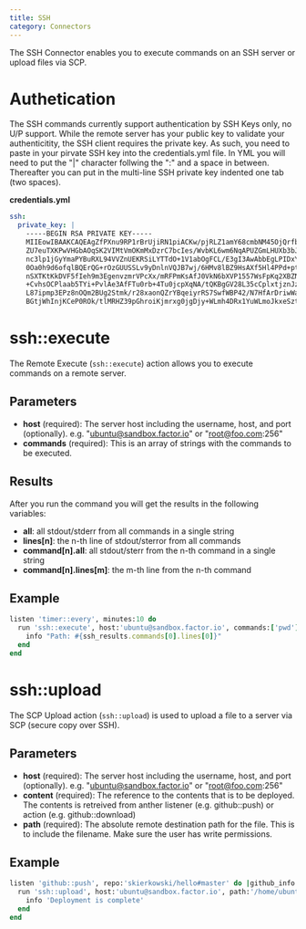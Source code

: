 ```yaml
---
title: SSH
category: Connectors
---
```

The SSH Connector enables you to execute commands on an SSH server or upload files via SCP.

# Authetication
The SSH commands currently support authentication by SSH Keys only, no U/P support. While the remote server has your public key to validate your authenticitity, the SSH client requires the private key. As such, you need to paste in your pirvate SSH key into the credentials.yml file. In YML you will need to put the "|" character follwing the ":" and a space in between. Thereafter you can put in the multi-line SSH private key indented one tab (two spaces).

**credentials.yml**

```yaml
ssh:
  private_key: |
    -----BEGIN RSA PRIVATE KEY-----
    MIIEowIBAAKCAQEAgZfPXnu9RP1rBrUjiRN1piACKw/pjRLZ1amY68cmbNM45OjQrfbuOE2iAvvX
    ZU7euTXKPwVHGbAOqSK2VIMtVmOKmMxDzrC7bcIes/WvbKL6wm6NqAPUZGmLHUXb3bJDEfijL8fl
    nc3lp1jGyYmaPYBuRXL94VVZnUEKRSiLYTTdO+1V1abOgFCL/E3gI3AwAbbEgLPIDxYHVJ063JED
    0Oa0h9d6ofqlBQErQG+rOzGUUSSLv9yDnlnVQJB7wj/6HMv8lBZ9HsAXf5Hl4PPd+ptVateyf3cK
    nSXTKtKkDVF5fIeh9m3EgenvzmrVPcXx/mRFPmKsAfJ0VkN6bXVP1557WsFpKq2XBZNIhCjaGEko
    +CvhsOCPlaab5TYi+PvlAe3AfFTu0rb+4Tu0jcpXqNA/tQKBgGV28L35cCplxtjznJzBRA+XVXvA
    L87ipmp3EPz8nOQm2BUg2Stmk/r28xaonQZrYBqeiyrRS7SwfWBP42/N7HfArDriwWahm8A3dLVl
    BGtjWhInjKCeP0ROk/tlMRHZ39pGhroiKjmrxg0jgDjy+WLmh4DRx1YuWLmoJkxeSzt5
```

# ssh::execute
The Remote Execute (`ssh::execute`) action allows you to execute commands on a remote server.

## Parameters
- **host** (required): The server host including the username, host, and port (optionally). e.g. "ubuntu@sandbox.factor.io" or "root@foo.com:256"
- **commands** (required): This is an array of strings with the commands to be executed.

## Results
After you run the command you will get the results in the following variables:

- **all**: all stdout/stderr from all commands in a single string
- **lines[n]**: the n-th line of stdout/sterror from all commands
- **command[n].all**: all stdout/sterr from the n-th command in a single string
- **command[n].lines[m]**: the m-th line from the n-th command

## Example

```ruby
listen 'timer::every', minutes:10 do
  run 'ssh::execute', host:'ubuntu@sandbox.factor.io', commands:['pwd'] do |ssh_results|
    info "Path: #{ssh_results.commands[0].lines[0]}"
  end
end
```


# ssh::upload
The SCP Upload action (`ssh::upload`) is used to upload a file to a server via SCP (secure copy over SSH).

## Parameters
- **host** (required): The server host including the username, host, and port (optionally). e.g. "ubuntu@sandbox.factor.io" or "root@foo.com:256"
- **content** (required): The reference to the contents that is to be deployed. The contents is retreived from anther listener (e.g. github::push) or action (e.g. github::download)
- **path** (required): The absolute remote destination path for the file. This is to include the filename. Make sure the user has write permissions.

## Example

```ruby
listen 'github::push', repo:'skierkowski/hello#master' do |github_info|
  run 'ssh::upload', host:'ubuntu@sandbox.factor.io', path:'/home/ubuntu/web.zip', content:github_info.content do |deploy_info|
    info 'Deployment is complete'
  end
end
```

